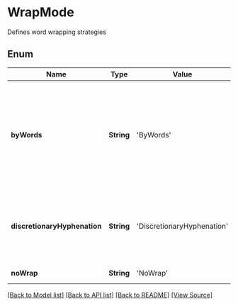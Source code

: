 ﻿# WrapMode
Defines word wrapping strategies

## Enum
Name | Type | Value | Description
------------ | ------------- | ------------- | -------------
**byWords** | **String** | 'ByWords' | Word wrapping only wraps complete words. If the complete word cannot be wrapped, attempts to use discretionary hyphenation
**discretionaryHyphenation** | **String** | 'DiscretionaryHyphenation' | Discretionary hyphenation is performed. Allows breaking words in the middle.
**noWrap** | **String** | 'NoWrap' | No wrapping is performed

[[Back to Model list]](../README.md#documentation-for-models) [[Back to API list]](../README.md#documentation-for-api-endpoints) [[Back to README]](../README.md) [[View Source]](../AsposePdfCloud/Models/WrapMode.swift)

